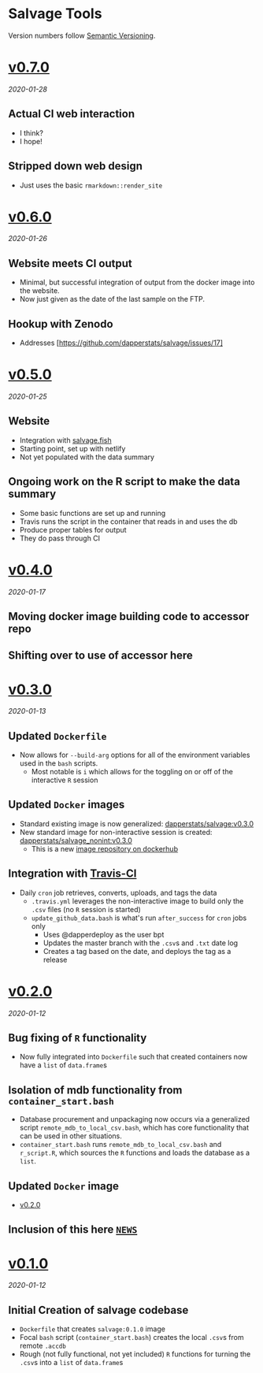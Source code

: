 # Salvage Tools

Version numbers follow [Semantic Versioning](https://semver.org/).

# [v0.7.0](https://github.com/dapperstats/salvage/releases/tag/v0.7.0) 
*2020-01-28*

## Actual CI web interaction
* I think?
* I hope!

## Stripped down web design
* Just uses the basic `rmarkdown::render_site`

# [v0.6.0](https://github.com/dapperstats/salvage/releases/tag/v0.6.0) 
*2020-01-26*

## Website meets CI output
* Minimal, but successful integration of output from the docker image into the website.
* Now just given as the date of the last sample on the FTP.

## Hookup with Zenodo
* Addresses [https://github.com/dapperstats/salvage/issues/17]

# [v0.5.0](https://github.com/dapperstats/salvage/releases/tag/v0.5.0) 
*2020-01-25*

## Website

* Integration with [salvage.fish](https://salvage.fish)
* Starting point, set up with netlify
* Not yet populated with the data summary

## Ongoing work on the R script to make the data summary

* Some basic functions are set up and running
* Travis runs the script in the container that reads in and uses the db
* Produce proper tables for output
* They do pass through CI

# [v0.4.0](https://github.com/dapperstats/salvage/releases/tag/v0.4.0) 
*2020-01-17*

## Moving docker image building code to accessor repo

## Shifting over to use of accessor here

# [v0.3.0](https://github.com/dapperstats/salvage/releases/tag/v0.3.0) 
*2020-01-13*

## Updated `Dockerfile`
* Now allows for `--build-arg` options for all of the environment variables used in the `bash` scripts.
  * Most notable is `i` which allows for the toggling on or off of the interactive `R` session

## Updated `Docker` images
* Standard existing image is now generalized: [dapperstats/salvage:v0.3.0](https://hub.docker.com/layers/dapperstats/salvage/0.3.0/images/sha256-3d68b02010770ebb5414851fffcd913b26a38c7c72a26217a8d491560e63a86b)
* New standard image for non-interactive session is created: [dapperstats/salvage_nonint:v0.3.0](https://hub.docker.com/layers/dapperstats/salvage_nonint/0.3.0/images/sha256-b4825ef5fd47e3e4e391e66050786b65ba18c8c4a8328acbf90464c809968698) 
  * This is a new [image repository on dockerhub](https://hub.docker.com/repository/docker/dapperstats/salvage_nonint)

## Integration with [Travis-CI](https://travis-ci.org/dapperstats/salvage)
* Daily `cron` job retrieves, converts, uploads, and tags the data
  * `.travis.yml` leverages the non-interactive image to build only the `.csv` files (no `R` session is started)
  * `update_github_data.bash` is what's run `after_success` for `cron` jobs only
    * Uses @dapperdeploy as the user bpt
    * Updates the master branch with the `.csv`s and `.txt` date log
    * Creates a tag based on the date, and deploys the tag as a release


# [v0.2.0](https://github.com/dapperstats/salvage/releases/tag/v0.2.0) 
*2020-01-12*

## Bug fixing of `R` functionality
* Now fully integrated into `Dockerfile` such that created containers now have a `list` of `data.frame`s

## Isolation of mdb functionality from `container_start.bash`
* Database procurement and unpackaging now occurs via a generalized script `remote_mdb_to_local_csv.bash`, which has core functionality that can be used in other situations.
* `container_start.bash` runs `remote_mdb_to_local_csv.bash` and `r_script.R`, which sources the `R` functions and loads the database as a `list`.

## Updated `Docker` image
* [v0.2.0](https://hub.docker.com/layers/dapperstats/salvage/0.2.0/images/sha256-224f226aa90eb94a6730c7e95f5f8013bc2c150258d090c0df6e97769a3ef044)

## Inclusion of this here [`NEWS`](https://github.com/dapperstats/salvage/blob/master/NEWS.md)

# [v0.1.0](https://github.com/dapperstats/salvage/releases/tag/v0.1.0) 
*2020-01-12*

## Initial Creation of salvage codebase
* `Dockerfile` that creates `salvage:0.1.0`  image
* Focal `bash` script (`container_start.bash`) creates the local  `.csv`s from remote `.accdb`
* Rough (not fully functional, not yet included) `R` functions for turning the `.csv`s into a `list` of `data.frame`s
